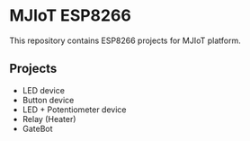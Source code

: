 # MJIoT ESP8266
This repository contains ESP8266 projects for MJIoT platform.

## Projects
- LED device
- Button device
- LED + Potentiometer device
- Relay (Heater)
- GateBot